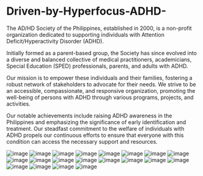 # Driven-by-Hyperfocus-ADHD-

The AD/HD Society of the Philippines, established in 2000, is a non-profit organization dedicated to supporting individuals with Attention Deficit/Hyperactivity Disorder (ADHD).

Initially formed as a parent-based group, the Society has since evolved into a diverse and balanced collective of medical practitioners, academicians, Special Education (SPED) professionals, parents, and adults with ADHD.

Our mission is to empower these individuals and their families, fostering a robust network of stakeholders to advocate for their needs. We strive to be an accessible, compassionate, and responsive organization, promoting the well-being of persons with ADHD through various programs, projects, and activities.

Our notable achievements include raising ADHD awareness in the Philippines and emphasizing the significance of early identification and treatment. Our steadfast commitment to the welfare of individuals with ADHD propels our continuous efforts to ensure that everyone with this condition can access the necessary support and resources.

![image](https://github.com/user-attachments/assets/19f395ad-45a5-4f0f-b484-975e006cf119)
![image](https://github.com/user-attachments/assets/3ac54037-cc83-4131-9067-26e7ea0b9f60)
![image](https://github.com/user-attachments/assets/f0f444ae-6e6a-435e-a8f6-d2a09b33c0b5)
![image](https://github.com/user-attachments/assets/3fd3c13d-b784-4355-aa92-0a28278007cb)
![image](https://github.com/user-attachments/assets/62495f5d-c029-49da-adef-df26ffb7fce9)
![image](https://github.com/user-attachments/assets/e716bbcf-c113-4042-9278-75b9b70c8ac2)
![image](https://github.com/user-attachments/assets/48680357-fd7b-4800-9db1-b080b7051d69)
![image](https://github.com/user-attachments/assets/c7934444-77ef-4fe5-b5b8-a5554b525916)
![image](https://github.com/user-attachments/assets/b0af8c09-6421-4248-bcd4-c912b7643c77)
![image](https://github.com/user-attachments/assets/d0418ada-5c58-4828-8739-6998ca60ba86)
![image](https://github.com/user-attachments/assets/1eddc068-5ab9-4b08-b7c1-d373f717a195)
![image](https://github.com/user-attachments/assets/bcb5eba9-abd2-4631-8cc2-e171f7e301cf)
![image](https://github.com/user-attachments/assets/23e27e41-1076-4f45-b53f-ceefd1fc3a6e)
![image](https://github.com/user-attachments/assets/d7e3eee6-7eda-4526-8629-1963697b53a8)
![image](https://github.com/user-attachments/assets/6e220532-2db3-4de8-babd-be29a57d8d05)
![image](https://github.com/user-attachments/assets/de094e0d-a23b-403d-bb87-8947e1855181)
![image](https://github.com/user-attachments/assets/46b9230e-c7a6-45bc-88a3-515a80f75e0a)
![image](https://github.com/user-attachments/assets/6befd21e-2334-45e4-9a02-594a8ea04d0d)
![image](https://github.com/user-attachments/assets/eb1433c7-bcf0-4162-8605-db147032ea11)
![image](https://github.com/user-attachments/assets/342feb84-ea40-4d55-a095-713d26e0577c)













